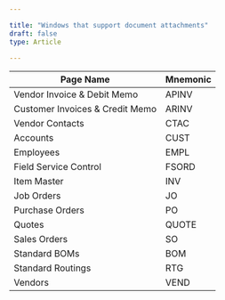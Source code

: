 ```yaml
---

title: "Windows that support document attachments"
draft: false
type: Article

---
```


| **Page Name**                  | **Mnemonic** |
|---------------------------------|--------------|
| Vendor Invoice & Debit Memo     | APINV        |
| Customer Invoices & Credit Memo | ARINV        |
| Vendor Contacts                 | CTAC         |
| Accounts                        | CUST         |
| Employees                       | EMPL         |
| Field Service Control           | FSORD        |
| Item Master                     | INV          |
| Job Orders                      | JO           |
| Purchase Orders                 | PO           |
| Quotes                          | QUOTE        |
| Sales Orders                    | SO           |
| Standard BOMs                   | BOM          |
| Standard Routings               | RTG          |
| Vendors                         | VEND         |
